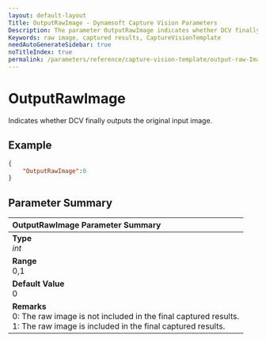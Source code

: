 ```yaml
---
layout: default-layout
Title: OutputRawImage - Dynamsoft Capture Vision Parameters
Description: The parameter OutputRawImage indicates whether DCV finally outputs the original input image.
Keywords: raw image, captured results, CaptureVisionTemplate
needAutoGenerateSidebar: true
noTitleIndex: true
permalink: /parameters/reference/capture-vision-template/output-raw-Image.html
---
```


# OutputRawImage

Indicates whether DCV finally outputs the original input image.

## Example

```json
{
    "OutputRawImage":0
}
```

## Parameter Summary

| OutputRawImage Parameter Summary |
| :------------- |
| **Type**<br>*int* |
| **Range**<br>0,1 |
| **Default Value**<br>0 |
| **Remarks**<br>0: The raw image is not included in the final captured results.<br>1:  The raw image is included in the final captured results.|
